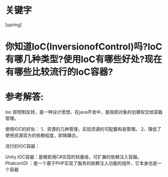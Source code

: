# 关键字

 \[spring\]

# 你知道IoC(InversionofControl)吗?IoC有哪几种类型?使用IoC有哪些好处?现在有哪些比较流行的IoC容器?


# 参考解答:

Ioc 即控制反转，是一种设计思想，在java开发中，是指把对象的创建权交给容器管理。

使用IOC的好处：
1、资源的几种管理，实现资源的可配置和易管理。
2、降低了使用资源双方的依赖程度，即降耦合。


流行的IOC容器：

Unity IOC容器：是微软用C#实现的轻量级，可扩展的依赖注入容器。
Phalcon\DI ：是一个基于PHP实现了服务的依赖注入功能的组件，它本身也是一个容器







